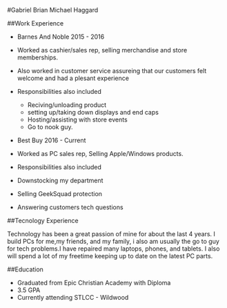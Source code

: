

#Gabriel Brian Michael Haggard



##Work Experience
- Barnes And Noble 2015 - 2016
 - Worked as cashier/sales rep, selling merchandise and store memberships.
 - Also worked in customer service assureing that our customers felt welcome and had a plesant experience
 - Responsibilities also included 
   - Reciving/unloading product
    - setting up/taking down displays and end caps
    - Hosting/assisting with store events
    - Go to nook guy.

- Best Buy 2016 - Current
 - Worked as PC sales rep, Selling Apple/Windows products.
 - Responsibilities also included
  - Downstocking my department 
  - Selling GeekSquad protection
  - Answering customers tech questions


##Tecnology Experience
  
  Technology has been a great passion of mine for about the last 4 years. I build PCs for me,my friends, and my family,
  i also am usually the go to guy for tech problems.I have repaired many laptops, phones, and tablets. I also will 
  spend a lot of my freetime keeping up to date on the latest PC parts.
 
 
##Education
- Graduated from Epic Christian Academy with Diploma
- 3.5 GPA
- Currently attending STLCC - Wildwood


	

